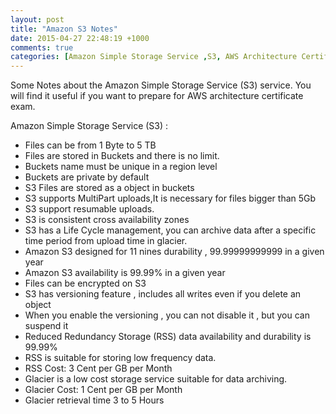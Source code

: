 ```yaml
---
layout: post
title: "Amazon S3 Notes"
date: 2015-04-27 22:48:19 +1000
comments: true
categories: [Amazon Simple Storage Service ,S3, AWS Architecture Certificate ]
---
```

Some Notes about the Amazon Simple Storage Service (S3) service. You will find it useful if you want to prepare for AWS architecture certificate exam.

Amazon Simple Storage Service (S3) :

* Files can be from 1 Byte to 5 TB
* Files are stored in Buckets and there is no limit.
* Buckets name must be unique in a region level
* Buckets are private by default
* S3 Files are stored as a object in buckets
* S3 supports MultiPart uploads,It is necessary for files bigger than 5Gb
* S3 support resumable uploads.
* S3 is consistent cross availability zones
* S3 has a Life Cycle management, you can archive data after a specific time period from upload time in glacier.
* Amazon S3 designed for 11 nines durability , 99.99999999999 in a given year
* Amazon S3 availability is 99.99% in a given  year
* Files can be encrypted on S3
* S3 has versioning feature , includes all writes even if you delete an object
* When you enable the versioning , you can not disable it , but you can suspend it
* Reduced Redundancy Storage (RSS) data availability and durability is 99.99%
* RSS is suitable for storing low frequency data.
* RSS Cost: 3 Cent per GB per Month
* Glacier is a low cost storage service suitable for data archiving.
* Glacier Cost: 1 Cent per GB per Month
* Glacier retrieval time 3 to 5 Hours
